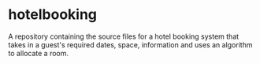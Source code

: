 # hotelbooking

A repository containing the source files for a hotel booking system that takes in a guest's required dates, space, information and uses an algorithm to allocate a room.
